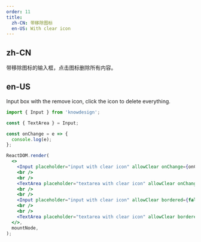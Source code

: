 ```yaml
---
order: 11
title:
  zh-CN: 带移除图标
  en-US: With clear icon
---
```


## zh-CN

带移除图标的输入框，点击图标删除所有内容。

## en-US

Input box with the remove icon, click the icon to delete everything.

```jsx
import { Input } from 'knowdesign';

const { TextArea } = Input;

const onChange = e => {
  console.log(e);
};

ReactDOM.render(
  <>
    <Input placeholder="input with clear icon" allowClear onChange={onChange} />
    <br />
    <br />
    <TextArea placeholder="textarea with clear icon" allowClear onChange={onChange} />
    <br />
    <br />
    <Input placeholder="input with clear icon" allowClear bordered={false} className='dcloud-input-borderless-extra' onChange={onChange} />
    <br />
    <br />
    <TextArea placeholder="textarea with clear icon" allowClear bordered={false} className='dcloud-input-borderless-extra' onChange={onChange} />
  </>,
  mountNode,
);
```
